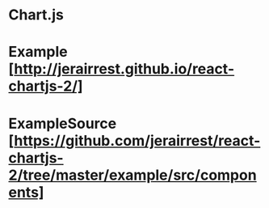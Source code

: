 

# Chart.js
# Example [http://jerairrest.github.io/react-chartjs-2/]
# ExampleSource [https://github.com/jerairrest/react-chartjs-2/tree/master/example/src/components]

